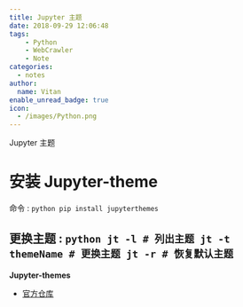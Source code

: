 ```yaml
---
title: Jupyter 主题
date: 2018-09-29 12:06:48
tags:
    - Python
    - WebCrawler
    - Note
categories:
  - notes
author:
  name: Vitan
enable_unread_badge: true
icon:
  - /images/Python.png
---
```

Jupyter 主题
# 安装 Jupyter-theme
命令
:	```python
	pip install jupyterthemes
	```

更换主题
:	```python
	jt -l # 列出主题
	jt -t themeName # 更换主题
	jt -r # 恢复默认主题
	```
---
**Jupyter-themes**
- [官方仓库](https://github.com/dunovank/jupyter-themes)

